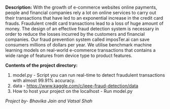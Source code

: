 **Description:**
With the growth of e-commerce websites online payments, people and financial companies rely a lot on online services to carry out their transactions that have led to an exponential increase in the credit card frauds.
Fraudulent credit card transactions lead to a loss of huge amount of money. The design of an effective fraud detection system is necessary in order to reduce the losses incurred by the
customers and financial companies. Our fraud prevention system called imposTer.ai can save consumers millions of dollars per year. We utilise benchmark machine learning models on real-world e-commerce transactions that contains a wide range of features from device type to product features. 

**Contents of the project directory:**
1. model.py - Script you can run real-time to detect fraudulent transactions with almost 99.91% accuracy.
2. data - https://www.kaggle.com/c/ieee-fraud-detection/data
3. How to host your project on the localhost - Run model.py

_Project by- Bhavika Jain and Vatsal Shah_
